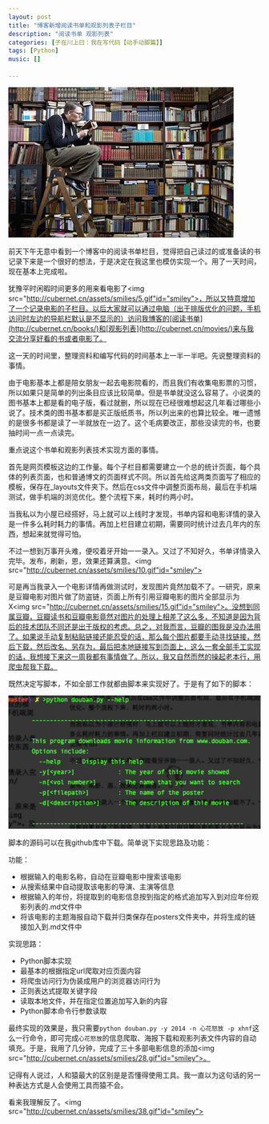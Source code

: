 ```yaml
---
layout: post
title: "博客新增阅读书单和观影列表子栏目"
description: "阅读书单 观影列表"
categories: [子在川上曰：我在写代码【动手动脚篇】]
tags: [Python]
music: []

---
```


![image](/assets/images/2014-10-23-readinglist.jpg)

前天下午无意中看到一个博客中的阅读书单栏目，觉得把自己读过的或准备读的书记录下来是一个很好的想法，于是决定在我这里也模仿实现一个。用了一天时间，现在基本上完成啦。

<!-- more -->

犹豫平时闲暇时间更多的用来看电影了<img src="http://cubernet.cn/assets/smilies/5.gif"id="smiley">，所以又特意增加了一个记录电影的子栏目。以后大家就可以通过电脑（出于排版优化的问题，手机访问时左边的导航栏默认是不显示的）访问我博客的[阅读书单](http://cubernet.cn/books/)和[观影列表](http://cubernet.cn/movies/)来与我交流分享好看的书或者电影了。

这一天的时间里，整理资料和编写代码的时间基本上一半一半吧。先说整理资料的事情。

由于电影基本上都是陪女朋友一起去电影院看的，而且我们有收集电影票的习惯，所以如果只是简单的列出条目应该比较简单。但是书单就没这么容易了。小说类的图书基本上都是看的电子版，看过就删，所以现在已经很难想起这几年看过哪些小说了。技术类的图书基本都是买正版纸质书，所以列出来的也算比较全。唯一遗憾的是很多书都是读了一半就放在一边了。这个毛病要改正，那些没读完的书，也要抽时间一点一点读完。

重点说这个书单和观影列表技术实现方面的事情。

首先是网页模板这边的工作量。每个子栏目都需要建立一个总的统计页面，每个具体的列表页面，也和普通博文的页面样式不同。所以首先给这两类页面写了相应的模板，保存在_layouts文件夹下。然后在css文件中调整页面布局，最后在手机端测试，做手机端的浏览优化。整个流程下来，耗时约两小时。

当我私以为小屋已经搭好，马上就可以上线时才发现，书单内容和电影详情的录入是一件多么耗时耗力的事情。再加上栏目建立初期，需要同时统计过去几年内的东西，想起来就觉得可怕。

不过一想到万事开头难，便咬着牙开始一一录入。又过了不知好久，书单详情录入完毕。发布，刷新，恩，效果还算满意。<img src="http://cubernet.cn/assets/smilies/10.gif"id="smiley">

可是再当我录入一个电影详情再做测试时，发现图片竟然加载不了。一研究，原来是豆瓣电影对图片做了防盗链，页面上所有引用豆瓣电影的图片全部显示为X<img src="http://cubernet.cn/assets/smilies/15.gif"id="smiley">。没想到同属豆瓣，豆瓣读书和豆瓣电影竟然对图片的处理上相差了这么多，不知道是因为背后的技术团队不同还是出于版权的考虑。总之，对我而言，豆瓣的图我是没办法用了。如果说手动复制粘贴链接还能忍受的话，那么每个图片都要手动寻找链接，然后下载，然后改名、另存为，最后把本地链接写到页面上，这么一套全部手工实现的话，我想接下来这一周我都有事情做了。所以，我又自然而然的操起老本行，用爬虫帮我下载。

既然决定写脚本，不如全部工作就都由脚本来实现好了。于是有了如下的脚本：

![image](/assets/images/2014-10-23-readinglist2.png)

脚本的源码可以在我github库中下载。简单说下实现思路及功能：

功能：

* 根据输入的电影名称，自动在豆瓣电影中搜索该电影
* 从搜索结果中自动提取该电影的导演、主演等信息
* 根据输入的年份，将提取到的电影信息按到指定的格式追加写入到对应年份观影列表的.md文件中
* 将该电影的主题海报自动下载并归类保存在posters文件夹中，并将生成的链接加入到.md文件中

实现思路：

* Python脚本实现
* 最基本的根据指定url爬取对应页面内容
* 将爬虫访问行为伪装成用户的浏览器访问行为
* 正则表达式提取关键字段
* 读取本地文件，并在指定位置追加写入新的内容
* Python脚本命令行参数读取

最终实现的效果是，我只需要`python douban.py -y 2014 -n 心花怒放 -p xhnf`这么一行命令，即可完成`心花怒放`的信息爬取、海报下载和观影列表文件内容的自动填充。于是，我用了几分钟，完成了三十多部电影信息的添加<img src="http://cubernet.cn/assets/smilies/28.gif"id="smiley">。

记得有人说过，人和猿最大的区别是是否懂得使用工具。我一直以为这句话的另一种表达方式是人会使用工具而猿不会。

看来我理解反了。<img src="http://cubernet.cn/assets/smilies/38.gif"id="smiley">


